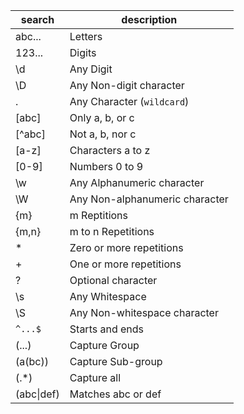 | search | description |
| --- | --- |
| abc... | Letters |
| 123... | Digits |
| \d | Any Digit |
| \D | Any Non-digit character |
| . | Any Character (`wildcard`) |
| [abc] | Only a, b, or c |
| [^abc] | Not a, b, nor c |
| [a-z] | Characters a to z |
| [0-9] | Numbers 0 to 9 |
| \w | Any Alphanumeric character |
| \W | Any Non-alphanumeric character |
| {m} | m Reptitions |
| {m,n} | m to n Repetitions |
| * | Zero or more repetitions |
| + | One or more repetitions |
| ? | Optional character |
| \s | Any Whitespace |
| \S | Any Non-whitespace character |
| `^...$ `| Starts and ends |
| (...) | Capture Group |
| (a(bc)) | Capture Sub-group |
| (.*) | Capture all |
| (abc\|def) | Matches abc or def |